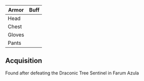 | Armor | Buff |
| ---- | ---- |
| Head |  |
| Chest |   |
| Gloves |  |
| Pants |  |

## Acquisition
Found after defeating the Draconic Tree Sentinel in Farum Azula
